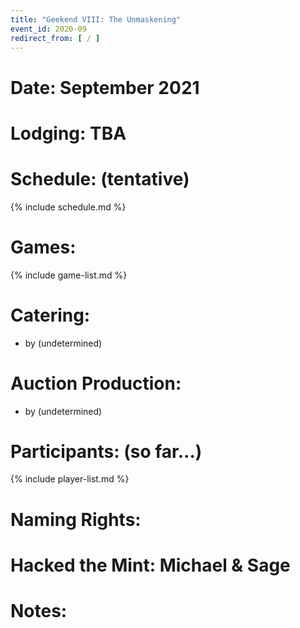 ```yaml
---
title: "Geekend VIII: The Unmaskening"
event_id: 2020-09
redirect_from: [ / ]
---
```

# Date: September 2021

# Lodging: TBA

# Schedule: (tentative)

{% include schedule.md %}

# Games:
{% include game-list.md %}

# Catering:
- by (undetermined)

# Auction Production:
- by (undetermined)

# Participants: (so far...)
{% include player-list.md %}

# Naming Rights: 

# Hacked the Mint: Michael & Sage

# Notes:
